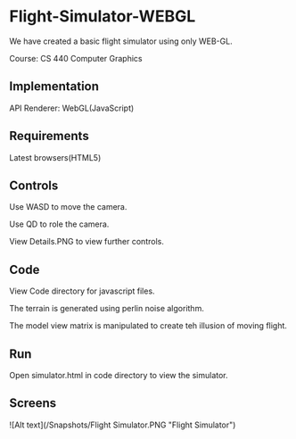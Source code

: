 # Flight-Simulator-WEBGL
We have created a basic flight simulator using only WEB-GL. 

Course: CS 440 Computer Graphics

## Implementation

API Renderer: WebGL(JavaScript)

## Requirements

Latest browsers(HTML5)

## Controls

Use WASD to move the camera.

Use QD to role the camera.

View Details.PNG to view further controls.

## Code

View Code directory for javascript files.

The terrain is generated using perlin noise algorithm.

The model view matrix is manipulated to create teh illusion of moving flight.

## Run 

Open simulator.html in code directory to view the simulator.

## Screens

![Alt text](/Snapshots/Flight Simulator.PNG "Flight Simulator")
